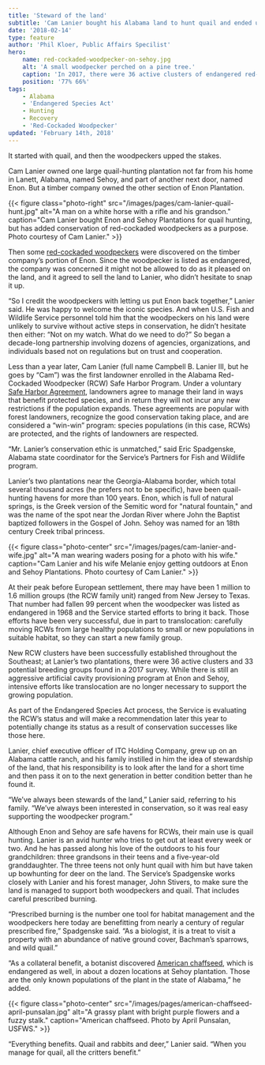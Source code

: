 ```yaml
---
title: 'Steward of the land'
subtitle: 'Cam Lanier bought his Alabama land to hunt quail and ended up helping endangered woodpeckers'
date: '2018-02-14'
type: feature
author: 'Phil Kloer, Public Affairs Specilist'
hero:
    name: red-cockaded-woodpecker-on-sehoy.jpg
    alt: 'A small woodpecker perched on a pine tree.'
    caption: 'In 2017, there were 36 active clusters of endangered red-cockaded woodpeckers on Cam Lanier’s land in Alabama, thriving there under a Safe Harbor Agreement. Photo courtesy of Cam Lanier.'
    position: '77% 66%'
tags:
    - Alabama
    - 'Endangered Species Act'
    - Hunting
    - Recovery
    - 'Red-Cockaded Woodpecker'
updated: 'February 14th, 2018'
---
```


It started with quail, and then the woodpeckers upped the stakes. 

Cam Lanier owned one large quail-hunting plantation not far from his home in Lanett, Alabama, named Sehoy, and part of another next door, named Enon. But a timber company owned the other section of Enon Plantation.

{{< figure class="photo-right" src="/images/pages/cam-lanier-quail-hunt.jpg" alt="A man on a white horse with a rifle and his grandson." caption="Cam Lanier bought Enon and Sehoy Plantations for quail hunting, but has added conservation of red-cockaded woodpeckers as a purpose. Photo courtesy of Cam Lanier." >}}

Then some [red-cockaded woodpeckers](https://www.fws.gov/rcwrecovery/rcw.html) were discovered on the timber company’s portion of Enon. Since the woodpecker is listed as endangered, the company was concerned it might not be allowed to do as it pleased on the land, and it agreed to sell the land to Lanier, who didn’t hesitate to snap it up.

“So I credit the woodpeckers with letting us put Enon back together,” Lanier said. He was happy to welcome the iconic species.
And when U.S. Fish and Wildlife Service personnel told him that the woodpeckers on his land were unlikely to survive without active steps in conservation, he didn’t hesitate then either: “Not on my watch. What do we need to do?” 
So began a decade-long partnership involving dozens of agencies, organizations, and individuals based not on regulations but on trust and cooperation.

Less than a year later, Cam Lanier (full name Campbell B. Lanier III, but he goes by “Cam”) was the first landowner enrolled in the Alabama Red-Cockaded Woodpecker (RCW) Safe Harbor Program. Under a voluntary [Safe Harbor Agreement](https://www.fws.gov/endangered/landowners/safe-harbor-agreements.html), landowners agree to manage their land in ways that benefit protected species, and in return they will not incur any new restrictions if the population expands. These agreements are popular with forest landowners, recognize the good conservation taking place, and are considered a “win-win” program: species populations (in this case, RCWs) are protected, and the rights of landowners are respected.

“Mr. Lanier’s conservation ethic is unmatched,” said Eric Spadgenske, Alabama state coordinator for the Service’s Partners for Fish and Wildlife program.

Lanier’s two plantations near the Georgia-Alabama border, which total several thousand acres (he prefers not to be specific), have been quail-hunting havens for more than 100 years. Enon, which is full of natural springs, is the Greek version of the Semitic word for "natural fountain," and was the name of the spot near the Jordan River where John the Baptist baptized followers in the Gospel of John. Sehoy was named for an 18th century Creek tribal princess. 

{{< figure class="photo-center" src="/images/pages/cam-lanier-and-wife.jpg" alt="A man wearing waders posing for a photo with his wife." caption="Cam Lanier and his wife Melanie enjoy getting outdoors at Enon and Sehoy Plantations. Photo courtesy of Cam Lanier." >}}

At their peak before European settlement, there may have been 1 million to 1.6 million groups (the RCW family unit) ranged from New Jersey to Texas. That number had fallen 99 percent when the woodpecker was listed as endangered in 1968 and the Service started efforts to bring it back.
Those efforts have been very successful, due in part to translocation: carefully moving RCWs from large healthy populations to small or new populations in suitable habitat, so they can start a new family group.
 
New RCW clusters have been successfully established throughout the Southeast; at Lanier’s two plantations, there were 36 active clusters and 33 potential breeding groups found in a 2017 survey.  While there is still an aggressive artificial cavity provisioning program at Enon and Sehoy, intensive efforts like translocation are no longer necessary to support the growing population.

As part of the Endangered Species Act process, the Service is evaluating the RCW’s status and will make a recommendation later this year to potentially change its status as a result of conservation successes like those here.
 
Lanier, chief executive officer of ITC Holding Company, grew up on an Alabama cattle ranch, and his family instilled in him the idea of stewardship of the land, that his responsibility is to look after the land for a short time and then pass it on to the next generation in better condition better than he found it.
 
“We’ve always been stewards of the land,” Lanier said, referring to his family.  “We’ve always been interested in conservation, so it was real easy supporting the woodpecker program.”

Although Enon and Sehoy are safe havens for RCWs, their main use is quail hunting. Lanier is an avid hunter who tries to get out at least every week or two. And he has passed along his love of the outdoors to his four grandchildren: three grandsons in their teens and a five-year-old granddaughter. The three teens not only hunt quail with him but have taken up bowhunting for deer on the land.
The Service’s Spadgenske works closely with Lanier and his forest manager, John Stivers, to make sure the land is managed to support both woodpeckers and quail. That includes careful prescribed burning. 

“Prescribed burning is the number one tool for habitat management and the woodpeckers here today are benefitting from nearly a century of regular prescribed fire,” Spadgenske said.  “As a biologist, it is a treat to visit a property with an abundance of native ground cover, Bachman’s sparrows, and wild quail.”

“As a collateral benefit, a botanist discovered [American chaffseed](/wildlife/plants/american-chaffseed/), which is endangered as well, in about a dozen locations at Sehoy plantation. Those are the only known populations of the plant in the state of Alabama,” he added.

{{< figure class="photo-center" src="/images/pages/american-chaffseed-april-punsalan.jpg" alt="A grassy plant with bright purple flowers and a fuzzy stalk." caption="American chaffseed. Photo by April Punsalan, USFWS." >}}

“Everything benefits. Quail and rabbits and deer,” Lanier said. “When you manage for quail, all the critters benefit.”
